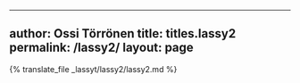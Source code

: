 
---
author: Ossi Törrönen
title: titles.lassy2
permalink: /lassy2/
layout: page
---
{% translate_file _lassyt/lassy2/lassy2.md %}